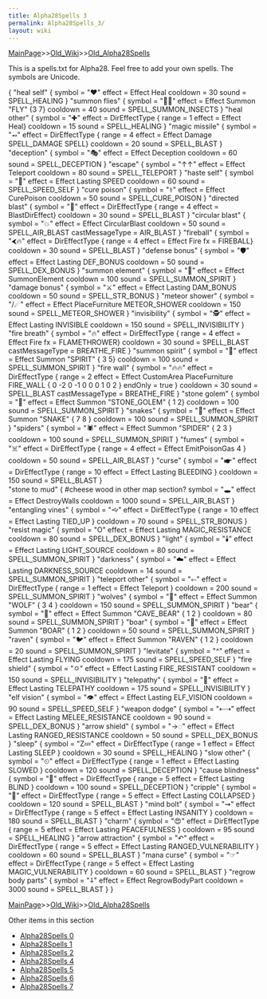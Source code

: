 ```yaml
---
title: Alpha28Spells 3
permalink: Alpha28Spells_3/
layout: wiki
---
```


[MainPage](/keeperrl_wiki/ "wikilink")>>[Old_Wiki](/keeperrl_wiki/Old_Wiki "wikilink")>>[Old_Alpha28Spells](/keeperrl_wiki/Old_Alpha28Spells "wikilink")

This is a spells.txt for Alpha28. Feel free to add your own spells. The symbols are Unicode.

 {
  &quot;heal self&quot;
  {
    symbol = &quot;❤️&quot;
    effect = Effect Heal
    cooldown = 30
    sound = SPELL_HEALING
  }
  &quot;summon flies&quot;
  {
    symbol = &quot;🐝🐝&quot;
    effect = Effect Summon &quot;FLY&quot; {3 7}
    cooldown = 40
    sound = SPELL_SUMMON_INSECTS
  }
  &quot;heal other&quot;
  {
    symbol = &quot;✚&quot;
    effect = DirEffectType { range = 1 effect = Effect Heal}
    cooldown = 15
    sound = SPELL_HEALING
  }
  &quot;magic missile&quot;
  {
    symbol = &quot;⥇&quot;
    effect = DirEffectType { range = 4 effect = Effect Damage SPELL_DAMAGE SPELL}
    cooldown = 20
    sound = SPELL_BLAST
  }
  &quot;deception&quot;
  {
    symbol = &quot;🎭&quot;
    effect = Effect Deception
    cooldown = 60
    sound = SPELL_DECEPTION
  }
  &quot;escape&quot;
  {
    symbol = &quot;↑↑&quot;
    effect = Effect Teleport
    cooldown = 80
    sound = SPELL_TELEPORT
  }
  &quot;haste self&quot;
  {
    symbol = &quot;🏃&quot;
    effect = Effect Lasting SPEED
    cooldown = 60
    sound = SPELL_SPEED_SELF
  }
  &quot;cure poison&quot;
  {
    symbol = &quot;⚕&quot;
    effect = Effect CurePoison
    cooldown = 50
    sound = SPELL_CURE_POISON
  }
  &quot;directed blast&quot;
  {
    symbol = &quot;💨&quot;
    effect = DirEffectType { range = 4 effect = BlastDirEffect}
    cooldown = 30
    sound = SPELL_BLAST
  }
  &quot;circular blast&quot;
  {
    symbol = &quot;💥&quot;
    effect = Effect CircularBlast
    cooldown = 50
    sound = SPELL_AIR_BLAST
    castMessageType = AIR_BLAST
  }
  &quot;fireball&quot;
  {
    symbol = &quot;⮜🔥&quot;
    effect = DirEffectType { range = 4 effect = Effect Fire fx = FIREBALL}
    cooldown = 30
    sound = SPELL_BLAST
  }
  &quot;defense bonus&quot;
  {
    symbol = &quot;🛡&quot;
    effect = Effect Lasting DEF_BONUS
    cooldown = 50
    sound = SPELL_DEX_BONUS
  }
  &quot;summon element&quot;
  {
    symbol = &quot;👾&quot;
    effect = Effect SummonElement
    cooldown = 100
    sound = SPELL_SUMMON_SPIRIT
  }
  &quot;damage bonus&quot;
  {
    symbol = &quot;⚔&quot;
    effect = Effect Lasting DAM_BONUS
    cooldown = 50
    sound = SPELL_STR_BONUS
  }
  &quot;meteor shower&quot;
  {
    symbol = &quot;/☄&quot;
    effect = Effect PlaceFurniture METEOR_SHOWER
    cooldown = 150
    sound = SPELL_METEOR_SHOWER
  }
  &quot;invisibility&quot;
  {
    symbol = &quot;🕵️&quot;
    effect = Effect Lasting INVISIBLE
    cooldown = 150
    sound = SPELL_INVISIBILITY
  }
  &quot;fire breath&quot;
  {
    symbol = &quot;🔥&quot;
    effect = DirEffectType { range = 4 effect = Effect Fire fx = FLAMETHROWER}
    cooldown = 30
    sound = SPELL_BLAST
    castMessageType = BREATHE_FIRE
  }
  &quot;summon spirit&quot;
  {
    symbol = &quot;👻&quot;
    effect = Effect Summon &quot;SPIRIT&quot; { 3 5}
    cooldown = 100
    sound = SPELL_SUMMON_SPIRIT
  }
  &quot;fire wall&quot;
  {
    symbol = &quot;🔥🔥&quot;
    effect = DirEffectType { range = 2 effect = Effect CustomArea PlaceFurniture FIRE_WALL { 0 -2 0 -1 0 0 0 1 0 2 } endOnly = true }
    cooldown = 30
    sound = SPELL_BLAST
    castMessageType = BREATHE_FIRE
  }
  &quot;stone golem&quot;
  {
    symbol = &quot;👤&quot;
    effect = Effect Summon &quot;STONE_GOLEM&quot; { 1 2}
    cooldown = 100
    sound = SPELL_SUMMON_SPIRIT
  }
  &quot;snakes&quot;
  {
    symbol = &quot;🐍&quot;
    effect = Effect Summon &quot;SNAKE&quot; { 7 8 }
    cooldown = 100
    sound = SPELL_SUMMON_SPIRIT 
  }
  &quot;spiders&quot;
  {
    symbol = &quot;🕷&quot;
    effect = Effect Summon &quot;SPIDER&quot; { 2 3 }
    cooldown = 100
    sound = SPELL_SUMMON_SPIRIT
  }
  &quot;fumes&quot;
  {
    symbol = &quot;☠&quot;
    effect = DirEffectType { range = 4 effect = Effect EmitPoisonGas 4 }
    cooldown = 50
    sound = SPELL_AIR_BLAST
  }
  &quot;curse&quot;
  {
    symbol = &quot;☛&quot;
    effect = DirEffectType { range = 10 effect = Effect Lasting BLEEDING }
    cooldown = 150
    sound = SPELL_BLAST
  }  
  &quot;stone to mud&quot;
  {
    #cheese wood in other map section?
    symbol = &quot;🕳&quot;
    effect = Effect DestroyWalls
    cooldown = 1000
    sound = SPELL_AIR_BLAST
  } 
  &quot;entangling vines&quot;
  {
    symbol = &quot;🙙&quot;
    effect = DirEffectType { range = 10 effect = Effect Lasting TIED_UP }
    cooldown = 70
    sound = SPELL_STR_BONUS
  }
  &quot;resist magic&quot;
  {
    symbol = &quot;O&quot;
    effect = Effect Lasting MAGIC_RESISTANCE
    cooldown = 80
    sound = SPELL_DEX_BONUS
  }
  &quot;light&quot;
  {
    symbol = &quot;🕯&quot;
    effect = Effect Lasting LIGHT_SOURCE
    cooldown = 80
    sound = SPELL_SUMMON_SPIRIT
  }
  &quot;darkness&quot;
  {
    symbol = &quot;☁&quot;
    effect = Effect Lasting DARKNESS_SOURCE
    cooldown = 14
    sound = SPELL_SUMMON_SPIRIT
  }
  &quot;teleport other&quot; 
  {
    symbol = &quot;⬸&quot;
    effect = DirEffectType { range = 1 effect = Effect Teleport }
    cooldown = 200
    sound = SPELL_SUMMON_SPIRIT
  }
  &quot;wolves&quot;
  {
    symbol = &quot;🐺&quot;
    effect = Effect Summon &quot;WOLF&quot; { 3 4 }
    cooldown = 150
    sound = SPELL_SUMMON_SPIRIT
  }
  &quot;bear&quot;
  {
    symbol = &quot;🐻&quot;
    effect = Effect Summon &quot;CAVE_BEAR&quot; { 1 2 }
    cooldown = 80
    sound = SPELL_SUMMON_SPIRIT
  }
  &quot;boar&quot;
  {
    symbol = &quot;🐖&quot;
    effect = Effect Summon &quot;BOAR&quot; { 1 2 }
    cooldown = 50
    sound = SPELL_SUMMON_SPIRIT
  }
  &quot;raven&quot;
  {
    symbol = &quot;🐦&quot;
    effect = Effect Summon &quot;RAVEN&quot; { 1 2 }
    cooldown = 20
    sound = SPELL_SUMMON_SPIRIT
  }
  &quot;levitate&quot;
  {
    symbol = &quot;^&quot;
    effect = Effect Lasting FLYING
    cooldown = 175
    sound = SPELL_SPEED_SELF
  }
  &quot;fire shield&quot;
  {
    symbol = &quot;🌣&quot;
    effect = Effect Lasting FIRE_RESISTANT
    cooldown = 150
    sound = SPELL_INVISIBILITY
  }
  &quot;telepathy&quot;
  {
    symbol = &quot;💭&quot;
    effect = Effect Lasting TELEPATHY
    cooldown = 175
    sound = SPELL_INVISIBILITY
  }
  &quot;elf vision&quot;
  {
    symbol = &quot;👁&quot;
    effect = Effect Lasting ELF_VISION
    cooldown = 90
    sound = SPELL_SPEED_SELF
  }
  &quot;weapon dodge&quot;
  {
    symbol = &quot;⇠⇢&quot;
    effect = Effect Lasting MELEE_RESISTANCE
    cooldown = 90
    sound = SPELL_DEX_BONUS
  }
  &quot;arrow shield&quot;
  {
    symbol = &quot;→◌&quot;
    effect = Effect Lasting RANGED_RESISTANCE
    cooldown = 50
    sound = SPELL_DEX_BONUS
  }
  &quot;sleep&quot;
  {
    symbol = &quot;Z💤&quot;
    effect = DirEffectType { range = 1 effect = Effect Lasting SLEEP }
    cooldown = 30
    sound = SPELL_HEALING
  }
  &quot;slow other&quot;
  {
    symbol = &quot;⏲&quot;
    effect = DirEffectType { range = 1 effect = Effect Lasting SLOWED }
    cooldown = 120
    sound = SPELL_DECEPTION
  }
  &quot;cause blindness&quot;
  {
    symbol = &quot;👀&quot;
    effect = DirEffectType { range = 5 effect = Effect Lasting BLIND }
    cooldown = 100
    sound = SPELL_DECEPTION
  }
  &quot;cripple&quot;
  {
    symbol = &quot;🚶&quot;
    effect = DirEffectType { range = 5 effect = Effect Lasting COLLAPSED }
    cooldown = 120
    sound = SPELL_BLAST
  }
  &quot;mind bolt&quot;
  {
    symbol = &quot;⇝&quot;
    effect = DirEffectType { range = 5 effect = Effect Lasting INSANITY }
    cooldown = 180
    sound = SPELL_BLAST
  }
  &quot;charm&quot;
  {
    symbol = &quot;😍&quot;
    effect = DirEffectType { range = 5 effect = Effect Lasting PEACEFULNESS }
    cooldown = 95
    sound = SPELL_HEALING
  }
  &quot;arrow attraction&quot;
  {
    symbol = &quot;↶&quot;
    effect = DirEffectType { range = 5 effect = Effect Lasting RANGED_VULNERABILITY }
    cooldown = 60
    sound = SPELL_BLAST
  }
  &quot;mana curse&quot;
  {
    symbol = &quot;☞&quot;
    effect = DirEffectType { range = 5 effect = Effect Lasting MAGIC_VULNERABILITY }
    cooldown = 60
    sound = SPELL_BLAST
  }
  &quot;regrow body parts&quot;
  {
    symbol = &quot;⨢&quot;
    effect = Effect RegrowBodyPart
    cooldown = 3000
    sound = SPELL_BLAST
  }
 }

[MainPage](/keeperrl_wiki/ "wikilink")>>[Old_Wiki](/keeperrl_wiki/Old_Wiki "wikilink")>>[Old_Alpha28Spells](/keeperrl_wiki/Old_Alpha28Spells "wikilink")

Other items in this section
-    [Alpha28Spells 0](/keeperrl_wiki/Alpha28Spells_0 "wikilink")
-    [Alpha28Spells 1](/keeperrl_wiki/Alpha28Spells_1 "wikilink")
-    [Alpha28Spells 2](/keeperrl_wiki/Alpha28Spells_2 "wikilink")
-    [Alpha28Spells 4](/keeperrl_wiki/Alpha28Spells_4 "wikilink")
-    [Alpha28Spells 5](/keeperrl_wiki/Alpha28Spells_5 "wikilink")
-    [Alpha28Spells 6](/keeperrl_wiki/Alpha28Spells_6 "wikilink")
-    [Alpha28Spells 7](/keeperrl_wiki/Alpha28Spells_7 "wikilink")
